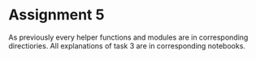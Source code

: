 # Assignment 5

As previously every helper functions and modules are in corresponding directiories. All explanations of task 3 are in corresponding notebooks.
